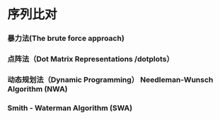 # 序列比对

### 暴力法(The brute force approach)

### 点阵法（Dot Matrix Representations /dotplots）

### 动态规划法（Dynamic Programming）   Needleman-Wunsch Algorithm (NWA)

### Smith - Waterman Algorithm (SWA)